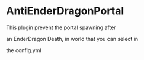AntiEnderDragonPortal
====================

This plugin prevent the portal spawning after 

an EnderDragon Death, in world that you can select in

the config.yml

